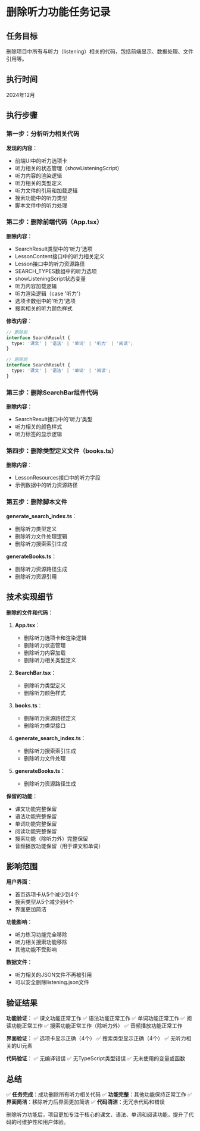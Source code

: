 # 删除听力功能任务记录

## 任务目标
删除项目中所有与听力（listening）相关的代码，包括前端显示、数据处理、文件引用等。

## 执行时间
2024年12月

## 执行步骤

### 第一步：分析听力相关代码
**发现的内容**：
- 前端UI中的听力选项卡
- 听力相关的状态管理（showListeningScript）
- 听力内容的渲染逻辑
- 听力相关的类型定义
- 听力文件的引用和加载逻辑
- 搜索功能中的听力类型
- 脚本文件中的听力处理

### 第二步：删除前端代码（App.tsx）
**删除内容**：
- SearchResult类型中的'听力'选项
- LessonContent接口中的听力相关定义
- Lesson接口中的听力资源路径
- SEARCH_TYPES数组中的听力选项
- showListeningScript状态变量
- 听力内容加载逻辑
- 听力渲染逻辑（case '听力'）
- 选项卡数组中的'听力'选项
- 搜索相关的听力颜色样式

**修改内容**：
```typescript
// 删除前
interface SearchResult {
  type: '课文' | '语法' | '单词' | '听力' | '阅读';
}

// 删除后
interface SearchResult {
  type: '课文' | '语法' | '单词' | '阅读';
}
```

### 第三步：删除SearchBar组件代码
**删除内容**：
- SearchResult接口中的'听力'类型
- 听力相关的颜色样式
- 听力标签的显示逻辑

### 第四步：删除类型定义文件（books.ts）
**删除内容**：
- LessonResources接口中的听力字段
- 示例数据中的听力资源路径

### 第五步：删除脚本文件
**generate_search_index.ts**：
- 删除听力类型定义
- 删除听力文件处理逻辑
- 删除听力搜索索引生成

**generateBooks.ts**：
- 删除听力资源路径生成
- 删除听力资源引用

## 技术实现细节

**删除的文件和代码**：
1. **App.tsx**：
   - 删除听力选项卡和渲染逻辑
   - 删除听力状态管理
   - 删除听力内容加载
   - 删除听力相关类型定义

2. **SearchBar.tsx**：
   - 删除听力类型定义
   - 删除听力颜色样式

3. **books.ts**：
   - 删除听力资源路径定义
   - 删除听力类型接口

4. **generate_search_index.ts**：
   - 删除听力搜索索引生成
   - 删除听力文件处理

5. **generateBooks.ts**：
   - 删除听力资源路径生成

**保留的功能**：
- 课文功能完整保留
- 语法功能完整保留
- 单词功能完整保留
- 阅读功能完整保留
- 搜索功能（除听力外）完整保留
- 音频播放功能保留（用于课文和单词）

## 影响范围

**用户界面**：
- 首页选项卡从5个减少到4个
- 搜索类型从5个减少到4个
- 界面更加简洁

**功能影响**：
- 听力练习功能完全移除
- 听力相关搜索功能移除
- 其他功能不受影响

**数据文件**：
- 听力相关的JSON文件不再被引用
- 可以安全删除listening.json文件

## 验证结果

**功能验证**：
✅ 课文功能正常工作
✅ 语法功能正常工作
✅ 单词功能正常工作
✅ 阅读功能正常工作
✅ 搜索功能正常工作（除听力外）
✅ 音频播放功能正常工作

**界面验证**：
✅ 选项卡显示正确（4个）
✅ 搜索类型显示正确（4个）
✅ 无听力相关的UI元素

**代码验证**：
✅ 无编译错误
✅ 无TypeScript类型错误
✅ 无未使用的变量或函数

## 总结

✅ **任务完成**：成功删除所有听力相关代码
✅ **功能完整**：其他功能保持正常工作
✅ **界面简洁**：移除听力后界面更加简洁
✅ **代码清洁**：无冗余代码和错误

删除听力功能后，项目更加专注于核心的课文、语法、单词和阅读功能，提升了代码的可维护性和用户体验。 